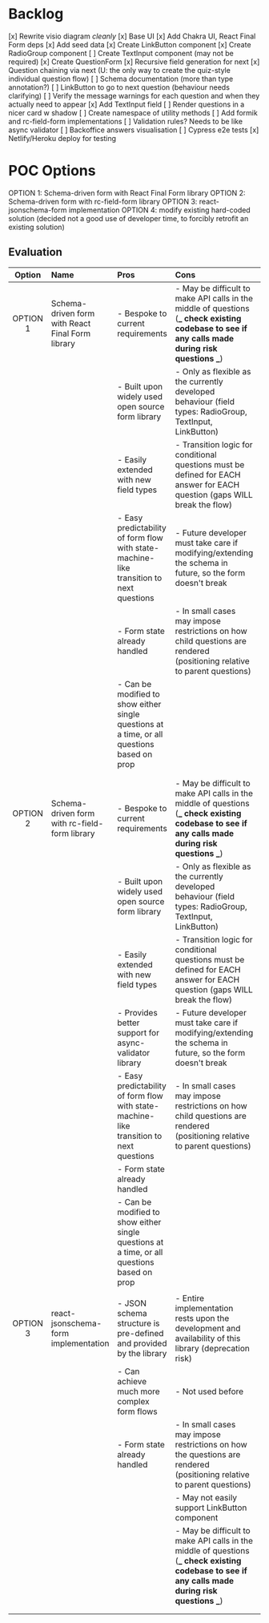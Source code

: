 # Backlog

[x] Rewrite visio diagram _cleanly_
[x] Base UI
[x] Add Chakra UI, React Final Form deps
[x] Add seed data
[x] Create LinkButton component
[x] Create RadioGroup component
[ ] Create TextInput component (may not be required)
[x] Create QuestionForm
[x] Recursive field generation for next
[x] Question chaining via next (U: the only way to create the quiz-style individual question flow)
[ ] Schema documentation (more than type annotation?)
[ ] LinkButton to go to next question (behaviour needs clarifying)
[ ] Verify the message warnings for each question and when they actually need to appear
[x] Add TextInput field
[ ] Render questions in a nicer card w shadow
[ ] Create namespace of utility methods
[ ] Add formik and rc-field-form implementations
[ ] Validation rules? Needs to be like async validator
[ ] Backoffice answers visualisation
[ ] Cypress e2e tests
[x] Netlify/Heroku deploy for testing

# POC Options

OPTION 1: Schema-driven form with React Final Form library
OPTION 2: Schema-driven form with rc-field-form library
OPTION 3: react-jsonschema-form implementation
OPTION 4: modify existing hard-coded solution (decided not a good use of developer time, to forcibly retrofit an existing solution)

## Evaluation

|  Option  | Name                                             | Pros                                                                                        | Cons                                                                                                                                             | Notes |
| :------: | :----------------------------------------------- | :------------------------------------------------------------------------------------------ | :----------------------------------------------------------------------------------------------------------------------------------------------- | :---- |
| OPTION 1 | Schema-driven form with React Final Form library | - Bespoke to current requirements                                                           | - May be difficult to make API calls in the middle of questions (**_ check existing codebase to see if any calls made during risk questions _**) |       |
|          |                                                  | - Built upon widely used open source form library                                           | - Only as flexible as the currently developed behaviour (field types: RadioGroup, TextInput, LinkButton)                                         |       |
|          |                                                  | - Easily extended with new field types                                                      | - Transition logic for conditional questions must be defined for EACH answer for EACH question (gaps WILL break the flow)                        |       |
|          |                                                  | - Easy predictability of form flow with state-machine-like transition to next questions     | - Future developer must take care if modifying/extending the schema in future, so the form doesn't break                                         |       |
|          |                                                  | - Form state already handled                                                                | - In small cases may impose restrictions on how child questions are rendered (positioning relative to parent questions)                          |       |
|          |                                                  | - Can be modified to show either single questions at a time, or all questions based on prop |                                                                                                                                                  |       |
|          |                                                  |                                                                                             |                                                                                                                                                  |       |
|          |                                                  |                                                                                             |                                                                                                                                                  |       |
| OPTION 2 | Schema-driven form with rc-field-form library    | - Bespoke to current requirements                                                           | - May be difficult to make API calls in the middle of questions (**_ check existing codebase to see if any calls made during risk questions _**) |       |
|          |                                                  | - Built upon widely used open source form library                                           | - Only as flexible as the currently developed behaviour (field types: RadioGroup, TextInput, LinkButton)                                         |       |
|          |                                                  | - Easily extended with new field types                                                      | - Transition logic for conditional questions must be defined for EACH answer for EACH question (gaps WILL break the flow)                        |       |
|          |                                                  | - Provides better support for async-validator library                                       | - Future developer must take care if modifying/extending the schema in future, so the form doesn't break                                         |       |
|          |                                                  | - Easy predictability of form flow with state-machine-like transition to next questions     | - In small cases may impose restrictions on how child questions are rendered (positioning relative to parent questions)                          |       |
|          |                                                  | - Form state already handled                                                                |                                                                                                                                                  |       |
|          |                                                  | - Can be modified to show either single questions at a time, or all questions based on prop |                                                                                                                                                  |       |
|          |                                                  |                                                                                             |                                                                                                                                                  |       |
| OPTION 3 | react-jsonschema-form implementation             | - JSON schema structure is pre-defined and provided by the library                          | - Entire implementation rests upon the development and availability of this library (deprecation risk)                                           |       |
|          |                                                  | - Can achieve much more complex form flows                                                  | - Not used before                                                                                                                                |       |
|          |                                                  | - Form state already handled                                                                | - In small cases may impose restrictions on how the questions are rendered (positioning relative to parent questions)                            |       |
|          |                                                  |                                                                                             | - May not easily support LinkButton component                                                                                                    |       |
|          |                                                  |                                                                                             | - May be difficult to make API calls in the middle of questions (**_ check existing codebase to see if any calls made during risk questions _**) |       |
|          |                                                  |                                                                                             |                                                                                                                                                  |       |
|          |                                                  |                                                                                             |                                                                                                                                                  |       |
